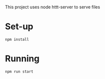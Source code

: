 This project uses node httt-server to serve files

# Set-up
`npm install`

# Running
`npm run start`